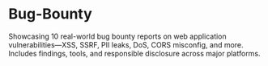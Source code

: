 # Bug-Bounty
Showcasing 10 real-world bug bounty reports on web application vulnerabilities—XSS, SSRF, PII leaks, DoS, CORS misconfig, and more. Includes findings, tools, and responsible disclosure across major platforms.
